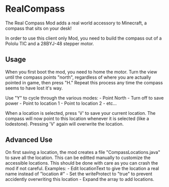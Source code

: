 # RealCompass

The Real Compass Mod adds a real world accessory to Minecraft, a compass that sits on your desk!

In order to use this client only Mod, you need to build the compass out of a Pololu TIC and a 28BYJ-48 stepper motor.

## Usage

When you first boot the mod, you need to home the motor.  Turn the view until the compass points "north", regardless of where you are actually pointed in game, then press "H."  Repeat this process any time the compass seems to have lost it's way.

Use "Y" to cycle through the various modes:
	- Point North
	- Turn off to save power
	- Point to location 1
	- Point to location 2
	- etc...

When a location is selected, press 'V' to save your current location.  The compass will now point to this location whenever it is selected (like a lodestone).  Pressing 'V' again will overwrite the location.

## Advanced Use

On first saving a location, the mod creates a file "CompassLocations.java" to save all the location.  This can be editted manually to customize the accessible locations.  This should be done with care as you can crash the mod if not careful.
Examples:
	- Edit locationText to give the location a real name instead of "location #"
	- Set the writeProtect to "true" to prevent accidently overwriting this location
	- Expand the array to add locations.
